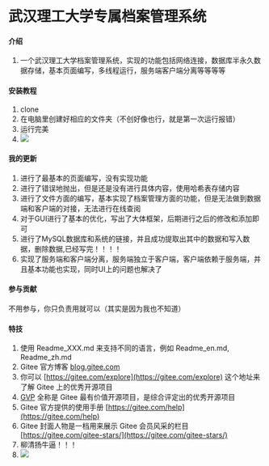 # 武汉理工大学专属档案管理系统

#### 介绍
1.  一个武汉理工大学档案管理系统，实现的功能包括网络连接，数据库半永久数据存储，基本页面编写，多线程运行，服务端客户端分离等等等等

#### 安装教程

1.  clone
2.  在电脑里创建好相应的文件夹（不创好像也行，就是第一次运行报错）
3.  运行完美
4. <img src="https://images.unsplash.com/photo-1669570094762-828f3dfaf675?ixlib=rb-4.0.3&ixid=MnwxMjA3fDB8MHxwaG90by1wYWdlfHx8fGVufDB8fHx8&auto=format&fit=crop&w=2670&q=80"/>


#### 我的更新

1. 进行了最基本的页面编写，没有实现功能
2. 进行了错误地抛出，但是还是没有进行具体内容，使用哈希表存储内容
3. 进行了文件方面的编写，基本实现了档案管理方面的功能，但是无法做到数据端和客户端的对接，无法进行在线查阅
4. 对于GUI进行了基本的优化，写出了大体框架，后期进行之后的修改和添加即可
5. 进行了MySQL数据库和系统的链接，并且成功提取出其中的数据和写入数据，删除数据,已经写完！！！！
6. 实现了服务端和客户端分离，服务端独立于客户端，客户端依赖于服务端，并且基本功能也实现，同时UI上的问题也解决了
#### 参与贡献

不用参与，你只负责用就可以（其实是因为我也不知道）


#### 特技

1.  使用 Readme\_XXX.md 来支持不同的语言，例如 Readme\_en.md, Readme\_zh.md
2.  Gitee 官方博客 [blog.gitee.com](https://blog.gitee.com)
3.  你可以 [https://gitee.com/explore](https://gitee.com/explore) 这个地址来了解 Gitee 上的优秀开源项目
4.  [GVP](https://gitee.com/gvp) 全称是 Gitee 最有价值开源项目，是综合评定出的优秀开源项目
5.  Gitee 官方提供的使用手册 [https://gitee.com/help](https://gitee.com/help)
6.  Gitee 封面人物是一档用来展示 Gitee 会员风采的栏目 [https://gitee.com/gitee-stars/](https://gitee.com/gitee-stars/)
7. 柳清扬牛逼！！！
8. ![](https://ts1.cn.mm.bing.net/th/id/R-C.126285c7668515a7a614bd573d094bc4?rik=W%2bPCLHqp3%2fZ0Ng&riu=http%3a%2f%2fwww.biaoqingb.com%2fuploads%2fimg1%2f20191018%2fc736c9bc55e359e2acb88e0166950a04.jpg&ehk=Qn1DnIeQTZ7zmhVzt4jCozlMSp8%2fZ7rg1r57g3M%2fyb0%3d&risl=&pid=ImgRaw&r=0)